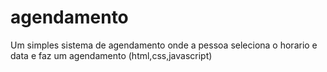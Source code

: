 # agendamento
Um simples sistema de agendamento onde a pessoa seleciona o horario e data e faz um agendamento (html,css,javascript)
